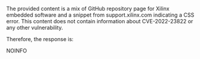 The provided content is a mix of GitHub repository page for Xilinx embedded software and a snippet from support.xilinx.com indicating a CSS error. This content does not contain information about CVE-2022-23822 or any other vulnerability.

Therefore, the response is:

NOINFO